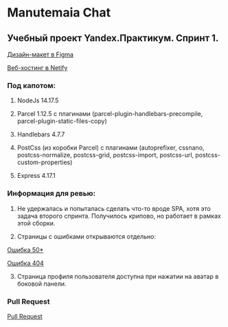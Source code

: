 Manutemaia Chat
======

## Учебный проект Yandex.Практикум. Спринт 1.

[Дизайн-макет в Figma](https://www.figma.com/file/LTUtHdbBdjjGonMOwMMljk/Manutemaia-Chat?node-id=0%3A1)

[Веб-хостинг в Netify](https://quirky-lumiere-db1dd9.netlify.app)

### Под капотом: 
1. NodeJs 14.17.5

2. Parcel 1.12.5 c плагинами (parcel-plugin-handlebars-precompile, parcel-plugin-static-files-copy)

3. Handlebars 4.7.7

4. PostCss (из коробки Parcel) c плагинами (autoprefixer, cssnano, postcss-normalize, postcss-grid, postcss-import, postcss-url, postcss-custom-properties)

5. Express 4.17.1



### Информация для ревью:

1. Не удержалась и попыталась сделать что-то вроде SPA, хотя это задача второго спринта. Получилось крипово, но работает в рамках этой сборки.

2. Страницы с ошибками открываются отдельно: 

[Ошибка 50*](https://quirky-lumiere-db1dd9.netlify.app/500.html)

[Ошибка 404](https://quirky-lumiere-db1dd9.netlify.app/404.html) 

3. Страница профиля пользователя доступна при нажатии на аватар в боковой панели.

### Pull Request
[Pull Request](https://github.com/ManuTeMaia/middle.messenger.praktikum.yandex/pull/1)